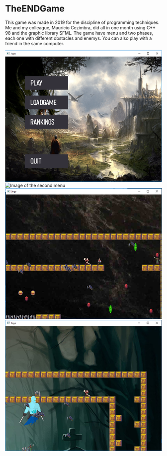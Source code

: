 # TheENDGame

This game was made in 2019 for the discipline of programming techniques. Me and my colleague, Maurício Cezimbra, did all in one month using C++ 98 and the graphic library SFML. The game have menu and two phases, each one with different obstacles and enemys. You can also play with a friend in the same computer.

![Image of the menu](https://github.com/matheusdfs/TheENDGame/blob/main/Imagens/MenuPrincipal.png)
![Image of the second menu](https://github.com/matheusdfs/TheENDGame/blob/main/Imagens/MenuSecundário.png)
![Image of the first phase](https://github.com/matheusdfs/TheENDGame/blob/main/Imagens/Exemplo%20de%20Gameplay.png)
![Image of the second phase](https://github.com/matheusdfs/TheENDGame/blob/main/Imagens/Exemplo%20de%20Gameplay2.png)
